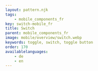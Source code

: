 ```yaml
---
layout: pattern.njk
tags: 
    - mobile_components_fr
key: switch-mobile_fr
title: Switch
parent: mobile_components_fr
image: mobile/overview/switch.webp
keywords: toggle, switch, toggle button
order: 170
availablelanguages: 
    - de
    - en
---
```



